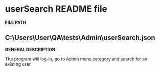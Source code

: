 # userSearch README file

**FILE PATH**

C:\Users\User\QA\tests\Admin\userSearch.json
--

**GENERAL DESCRIPTION**

The program will log-in, go to Admin menu category and search for an existing user
